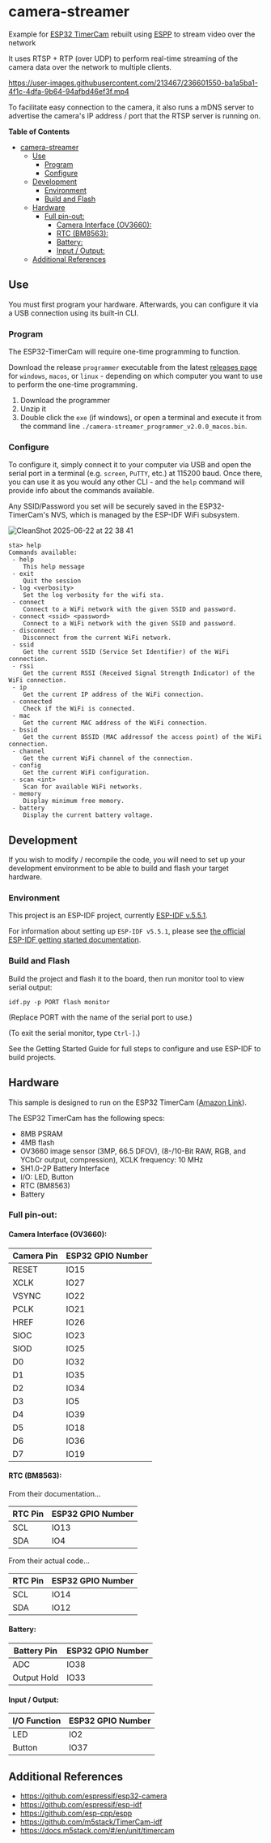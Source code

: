 # camera-streamer

Example for [ESP32 TimerCam](https://github.com/m5stack/TimerCam-idf) rebuilt using [ESPP](http://github.com/esp-cpp/espp) to stream video over the network

It uses RTSP + RTP (over UDP) to perform real-time streaming of the camera data over the network to multiple clients.

https://user-images.githubusercontent.com/213467/236601550-ba1a5ba1-4f1c-4dfa-9b64-94afbd46ef3f.mp4

To facilitate easy connection to the camera, it also runs a mDNS server to
advertise the camera's IP address / port that the RTSP server is running on.

<!-- markdown-toc start - Don't edit this section. Run M-x markdown-toc-refresh-toc -->
**Table of Contents**

- [camera-streamer](#camera-streamer)
  - [Use](#use)
    - [Program](#program)
    - [Configure](#configure)
  - [Development](#development)
    - [Environment](#environment)
    - [Build and Flash](#build-and-flash)
  - [Hardware](#hardware)
    - [Full pin-out:](#full-pin-out)
      - [Camera Interface (OV3660):](#camera-interface-ov3660)
      - [RTC (BM8563):](#rtc-bm8563)
      - [Battery:](#battery)
      - [Input / Output:](#input--output)
  - [Additional References](#additional-references)

<!-- markdown-toc end -->

## Use

You must first program your hardware. Afterwards, you can configure it via a USB
connection using its built-in CLI.

### Program

The ESP32-TimerCam will require one-time programming to function.

Download the release `programmer` executable from the latest [releases
page](https://github.com/esp-cpp/camera-streamer/releases) for `windows`,
`macos`, or `linux` - depending on which computer you want to use to perform the
one-time programming.

1. Download the programmer
2. Unzip it
3. Double click the `exe` (if windows), or open a terminal and execute it from
   the command line `./camera-streamer_programmer_v2.0.0_macos.bin`.

### Configure

To configure it, simply connect it to your computer via USB and open the serial
port in a terminal (e.g. `screen`, `PuTTY`, etc.) at 115200 baud. Once there,
you can use it as you would any other CLI - and the `help` command will provide
info about the commands available.

Any SSID/Password you set will be securely saved in the ESP32-TimerCam's NVS,
which is managed by the ESP-IDF WiFi subsystem.

![CleanShot 2025-06-22 at 22 38 41](https://github.com/user-attachments/assets/4b698b21-c66e-469e-9c49-a12d9f0ae65b)

```console
sta> help
Commands available:
 - help
	This help message
 - exit
	Quit the session
 - log <verbosity>
	Set the log verbosity for the wifi sta.
 - connect
	Connect to a WiFi network with the given SSID and password.
 - connect <ssid> <password>
	Connect to a WiFi network with the given SSID and password.
 - disconnect
	Disconnect from the current WiFi network.
 - ssid
	Get the current SSID (Service Set Identifier) of the WiFi connection.
 - rssi
	Get the current RSSI (Received Signal Strength Indicator) of the WiFi connection.
 - ip
	Get the current IP address of the WiFi connection.
 - connected
	Check if the WiFi is connected.
 - mac
	Get the current MAC address of the WiFi connection.
 - bssid
	Get the current BSSID (MAC addressof the access point) of the WiFi connection.
 - channel
	Get the current WiFi channel of the connection.
 - config
	Get the current WiFi configuration.
 - scan <int>
	Scan for available WiFi networks.
 - memory
	Display minimum free memory.
 - battery
	Display the current battery voltage.
```

## Development

If you wish to modify / recompile the code, you will need to set up your
development environment to be able to build and flash your target hardware.

### Environment

This project is an ESP-IDF project, currently [ESP-IDF
v.5.5.1](https://github.com/espressif/esp-idf).

For information about setting up `ESP-IDF v5.5.1`, please see [the official
ESP-IDF getting started
documentation](https://docs.espressif.com/projects/esp-idf/en/v5.5.1/esp32s3/get-started/index.html).

### Build and Flash

Build the project and flash it to the board, then run monitor tool to view serial output:

```
idf.py -p PORT flash monitor
```

(Replace PORT with the name of the serial port to use.)

(To exit the serial monitor, type ``Ctrl-]``.)

See the Getting Started Guide for full steps to configure and use ESP-IDF to build projects.

## Hardware

This sample is designed to run on the ESP32 TimerCam ([Amazon Link](https://www.amazon.com/dp/B09W2RSPGL?psc=1&ref=ppx_yo2ov_dt_b_product_details)).

The ESP32 TimerCam has the following specs:

* 8MB PSRAM
* 4MB flash
* OV3660 image sensor (3MP, 66.5 DFOV), (8-/10-Bit RAW, RGB, and YCbCr output, compression), XCLK frequency: 10 MHz
* SH1.0-2P Battery Interface
* I/O: LED, Button
* RTC (BM8563)
* Battery

### Full pin-out:

#### Camera Interface (OV3660):

| Camera Pin | ESP32 GPIO Number |
|------------|-------------------|
| RESET      | IO15              |
| XCLK       | IO27              |
| VSYNC      | IO22              |
| PCLK       | IO21              |
| HREF       | IO26              |
| SIOC       | IO23              |
| SIOD       | IO25              |
| D0         | IO32              |
| D1         | IO35              |
| D2         | IO34              |
| D3         | IO5               |
| D4         | IO39              |
| D5         | IO18              |
| D6         | IO36              |
| D7         | IO19              |

#### RTC (BM8563):

From their documentation...

| RTC Pin | ESP32 GPIO Number |
|---------|-------------------|
| SCL     | IO13              |
| SDA     | IO4               |

From their actual code...

| RTC Pin | ESP32 GPIO Number |
|---------|-------------------|
| SCL     | IO14              |
| SDA     | IO12              |

#### Battery:

| Battery Pin | ESP32 GPIO Number |
|-------------|-------------------|
| ADC         | IO38              |
| Output Hold | IO33              |

#### Input / Output:

| I/O Function | ESP32 GPIO Number |
|--------------|-------------------|
| LED          | IO2               |
| Button       | IO37              |


## Additional References

* https://github.com/espressif/esp32-camera
* https://github.com/espressif/esp-idf
* https://github.com/esp-cpp/espp
* https://github.com/m5stack/TimerCam-idf
* https://docs.m5stack.com/#/en/unit/timercam
